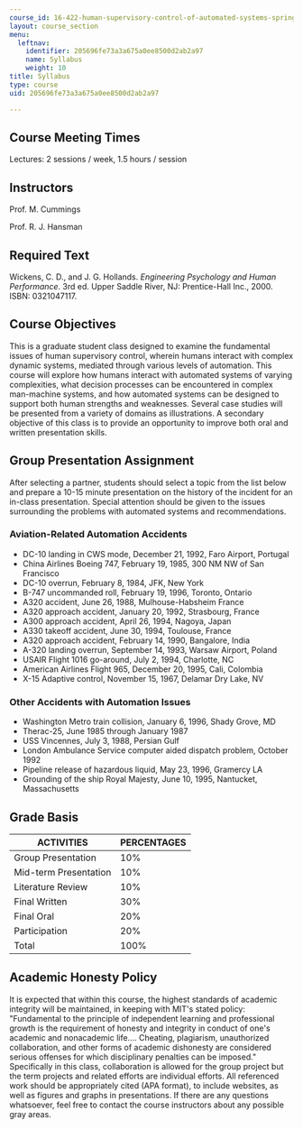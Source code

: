 ```yaml
---
course_id: 16-422-human-supervisory-control-of-automated-systems-spring-2004
layout: course_section
menu:
  leftnav:
    identifier: 205696fe73a3a675a0ee8500d2ab2a97
    name: Syllabus
    weight: 10
title: Syllabus
type: course
uid: 205696fe73a3a675a0ee8500d2ab2a97

---
```


Course Meeting Times
--------------------

Lectures: 2 sessions / week, 1.5 hours / session

Instructors
-----------

Prof. M. Cummings

Prof. R. J. Hansman

Required Text
-------------

Wickens, C. D., and J. G. Hollands. _Engineering Psychology and Human Performance_. 3rd ed. Upper Saddle River, NJ: Prentice-Hall Inc., 2000. ISBN: 0321047117.

Course Objectives
-----------------

This is a graduate student class designed to examine the fundamental issues of human supervisory control, wherein humans interact with complex dynamic systems, mediated through various levels of automation. This course will explore how humans interact with automated systems of varying complexities, what decision processes can be encountered in complex man-machine systems, and how automated systems can be designed to support both human strengths and weaknesses. Several case studies will be presented from a variety of domains as illustrations. A secondary objective of this class is to provide an opportunity to improve both oral and written presentation skills.

Group Presentation Assignment
-----------------------------

After selecting a partner, students should select a topic from the list below and prepare a 10-15 minute presentation on the history of the incident for an in-class presentation. Special attention should be given to the issues surrounding the problems with automated systems and recommendations.

### Aviation-Related Automation Accidents

*   DC-10 landing in CWS mode, December 21, 1992, Faro Airport, Portugal
*   China Airlines Boeing 747, February 19, 1985, 300 NM NW of San Francisco
*   DC-10 overrun, February 8, 1984, JFK, New York
*   B-747 uncommanded roll, February 19, 1996, Toronto, Ontario
*   A320 accident, June 26, 1988, Mulhouse-Habsheim France
*   A320 approach accident, January 20, 1992, Strasbourg, France
*   A300 approach accident, April 26, 1994, Nagoya, Japan
*   A330 takeoff accident, June 30, 1994, Toulouse, France
*   A320 approach accident, February 14, 1990, Bangalore, India
*   A-320 landing overrun, September 14, 1993, Warsaw Airport, Poland
*   USAIR Flight 1016 go-around, July 2, 1994, Charlotte, NC
*   American Airlines Flight 965, December 20, 1995, Cali, Colombia
*   X-15 Adaptive control, November 15, 1967, Delamar Dry Lake, NV

### Other Accidents with Automation Issues

*   Washington Metro train collision, January 6, 1996, Shady Grove, MD
*   Therac-25, June 1985 through January 1987
*   USS Vincennes, July 3, 1988, Persian Gulf
*   London Ambulance Service computer aided dispatch problem, October 1992
*   Pipeline release of hazardous liquid, May 23, 1996, Gramercy LA
*   Grounding of the ship Royal Majesty, June 10, 1995, Nantucket, Massachusetts

Grade Basis
-----------

| ACTIVITIES | PERCENTAGES |
| --- | --- |
| Group Presentation | 10% |
| Mid-term Presentation | 10% |
| Literature Review | 10% |
| Final Written | 30% |
| Final Oral | 20% |
| Participation | 20% |
| Total | 100% 

Academic Honesty Policy
-----------------------

It is expected that within this course, the highest standards of academic integrity will be maintained, in keeping with MIT's stated policy: "Fundamental to the principle of independent learning and professional growth is the requirement of honesty and integrity in conduct of one's academic and nonacademic life…. Cheating, plagiarism, unauthorized collaboration, and other forms of academic dishonesty are considered serious offenses for which disciplinary penalties can be imposed." Specifically in this class, collaboration is allowed for the group project but the term projects and related efforts are individual efforts. All referenced work should be appropriately cited (APA format), to include websites, as well as figures and graphs in presentations. If there are any questions whatsoever, feel free to contact the course instructors about any possible gray areas.